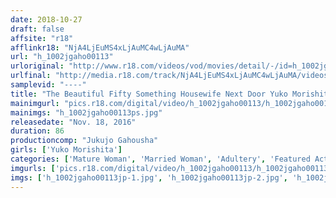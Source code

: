 ```yaml
---
date: 2018-10-27
draft: false
affsite: "r18"
afflinkr18: "NjA4LjEuMS4xLjAuMC4wLjAuMA"
url: "h_1002jgaho00113"
urloriginal: "http://www.r18.com/videos/vod/movies/detail/-/id=h_1002jgaho00113"
urlfinal: "http://media.r18.com/track/NjA4LjEuMS4xLjAuMC4wLjAuMA/videos/vod/movies/detail/-/id=h_1002jgaho00113"
samplevid: "----"
title: "The Beautiful Fifty Something Housewife Next Door Yuko Morishita"
mainimgurl: "pics.r18.com/digital/video/h_1002jgaho00113/h_1002jgaho00113ps.jpg"
mainimgs: "h_1002jgaho00113ps.jpg"
releasedate: "Nov. 18, 2016"
duration: 86
productioncomp: "Jukujo Gahousha"
girls: ['Yuko Morishita']
categories: ['Mature Woman', 'Married Woman', 'Adultery', 'Featured Actress', 'Drama']
imgurls: ['pics.r18.com/digital/video/h_1002jgaho00113/h_1002jgaho00113jp-1.jpg', 'pics.r18.com/digital/video/h_1002jgaho00113/h_1002jgaho00113jp-2.jpg', 'pics.r18.com/digital/video/h_1002jgaho00113/h_1002jgaho00113jp-3.jpg', 'pics.r18.com/digital/video/h_1002jgaho00113/h_1002jgaho00113jp-4.jpg', 'pics.r18.com/digital/video/h_1002jgaho00113/h_1002jgaho00113jp-5.jpg', 'pics.r18.com/digital/video/h_1002jgaho00113/h_1002jgaho00113jp-6.jpg', 'pics.r18.com/digital/video/h_1002jgaho00113/h_1002jgaho00113jp-7.jpg', 'pics.r18.com/digital/video/h_1002jgaho00113/h_1002jgaho00113jp-8.jpg', 'pics.r18.com/digital/video/h_1002jgaho00113/h_1002jgaho00113jp-9.jpg', 'pics.r18.com/digital/video/h_1002jgaho00113/h_1002jgaho00113jp-10.jpg', 'pics.r18.com/digital/video/h_1002jgaho00113/h_1002jgaho00113jp-11.jpg', 'pics.r18.com/digital/video/h_1002jgaho00113/h_1002jgaho00113jp-12.jpg', 'pics.r18.com/digital/video/h_1002jgaho00113/h_1002jgaho00113jp-13.jpg', 'pics.r18.com/digital/video/h_1002jgaho00113/h_1002jgaho00113jp-14.jpg', 'pics.r18.com/digital/video/h_1002jgaho00113/h_1002jgaho00113jp-15.jpg', 'pics.r18.com/digital/video/h_1002jgaho00113/h_1002jgaho00113jp-16.jpg', 'pics.r18.com/digital/video/h_1002jgaho00113/h_1002jgaho00113jp-17.jpg', 'pics.r18.com/digital/video/h_1002jgaho00113/h_1002jgaho00113jp-18.jpg', 'pics.r18.com/digital/video/h_1002jgaho00113/h_1002jgaho00113jp-19.jpg', 'pics.r18.com/digital/video/h_1002jgaho00113/h_1002jgaho00113jp-20.jpg']
imgs: ['h_1002jgaho00113jp-1.jpg', 'h_1002jgaho00113jp-2.jpg', 'h_1002jgaho00113jp-3.jpg', 'h_1002jgaho00113jp-4.jpg', 'h_1002jgaho00113jp-5.jpg', 'h_1002jgaho00113jp-6.jpg', 'h_1002jgaho00113jp-7.jpg', 'h_1002jgaho00113jp-8.jpg', 'h_1002jgaho00113jp-9.jpg', 'h_1002jgaho00113jp-10.jpg', 'h_1002jgaho00113jp-11.jpg', 'h_1002jgaho00113jp-12.jpg', 'h_1002jgaho00113jp-13.jpg', 'h_1002jgaho00113jp-14.jpg', 'h_1002jgaho00113jp-15.jpg', 'h_1002jgaho00113jp-16.jpg', 'h_1002jgaho00113jp-17.jpg', 'h_1002jgaho00113jp-18.jpg', 'h_1002jgaho00113jp-19.jpg', 'h_1002jgaho00113jp-20.jpg']
---
```

